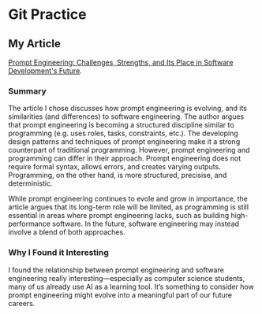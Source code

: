 # Git Practice

## My Article 
[Prompt Engineering: Challenges, Strengths, and Its Place in Software Development's Future](https://www.infoq.com/articles/prompt-engineering/). 

### Summary
The article I chose discusses how prompt engineering is evolving, and its similarities (and differences) to software engineering. The author argues that prompt engineering is becoming a structured discipline similar to programming (e.g. uses roles, tasks, constraints, etc.). The developing design patterns and techniques of prompt engineering make it a strong counterpart of traditional programming. However, prompt engineering and programming can differ in their approach. Prompt engineering does not require formal syntax, allows errors, and creates varying outputs. Programming, on the other hand, is more structured, precisise, and deterministic. 

While prompt engineering continues to evole and grow in importance, the article argues that its long-term role will be limited, as programming is still essential in areas where prompt engineering lacks, such as building high-performance software. In the future, software engineering may instead involve a blend of both approaches. 

### Why I Found it Interesting
I found the relationship between prompt engineering and software engineering really interesting—especially as computer science students, many of us already use AI as a learning tool. It’s something to consider how prompt engineering might evolve into a meaningful part of our future careers. 
